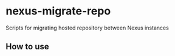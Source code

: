 # nexus-migrate-repo

Scripts for migrating hosted repository between Nexus instances

## How to use

